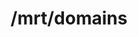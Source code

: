 ---
title: /mrt/domains
excerpt: >-
  The purpose of this API is to provide metadata information for domains in
  general. The response is a JSON formatted object containing the current user's
  quota state and the date the domains database was last updated.
api:
  file: enrichment-api-domains.json
  operationId: Get Domains Metadata
deprecated: false
hidden: false
metadata:
  title: ''
  description: ''
  robots: index
next:
  description: ''
---